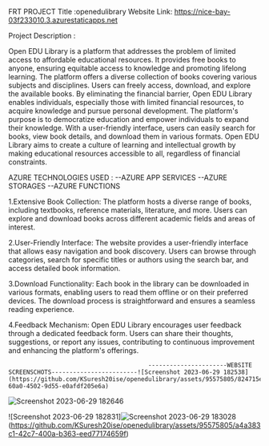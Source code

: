 FRT PROJECT 
Title :openedulibrary
Website Link: https://nice-bay-03f233010.3.azurestaticapps.net

Project Description :

Open EDU Library is a platform that addresses the problem of limited access to affordable educational resources. It provides free books to anyone, ensuring equitable access to knowledge and promoting lifelong learning. The platform offers a diverse collection of books covering various subjects and disciplines. Users can freely access, download, and explore the available books. By eliminating the financial barrier, Open EDU Library enables individuals, especially those with limited financial resources, to acquire knowledge and pursue personal development. The platform's purpose is to democratize education and empower individuals to expand their knowledge. With a user-friendly interface, users can easily search for books, view book details, and download them in various formats. Open EDU Library aims to create a culture of learning and intellectual growth by making educational resources accessible to all, regardless of financial constraints.

AZURE TECHNOLOGIES USED : 
 --AZURE APP SERVICES
 --AZURE STORAGES
 --AZURE FUNCTIONS

 1.Extensive Book Collection: The platform hosts a diverse range of books, including textbooks, reference materials, literature, and more. Users can 
   explore and download books across different academic fields and areas of interest.

2.User-Friendly Interface: The website provides a user-friendly interface that allows easy navigation and book discovery. Users can browse through 
  categories, search for specific titles or authors using the search bar, and access detailed book information.

3.Download Functionality: Each book in the library can be downloaded in various formats, enabling users to read them offline or on their preferred 
  devices. The download process is straightforward and ensures a seamless reading experience.

4.Feedback Mechanism: Open EDU Library encourages user feedback through a dedicated feedback form. Users can share their thoughts, suggestions, or report 
   any issues, contributing to continuous improvement and enhancing the platform's offerings.

                                           ----------------------WEBSITE SCREENSCHOTS------------------------![Screenshot 2023-06-29 182538](https://github.com/KSuresh20ise/openedulibrary/assets/95575805/824715e1-60a0-4502-9d55-e0afdf205e6a)

![Screenshot 2023-06-29 182646](https://github.com/KSuresh20ise/openedulibrary/assets/95575805/d9d7a518-2b1c-4841-9ed5-eb792ef5a06a)


                                      
   ![Screenshot 2023-06-29 182831]![Screenshot 2023-06-29 183028](https://github.com/KSuresh20ise/openedulibrary/assets/95575805/084e554e-d9d1-44f5-ae2e-e6187ad46a79)
(https://github.com/KSuresh20ise/openedulibrary/assets/95575805/a4a383c1-42c7-400a-b363-eed77174659f)
